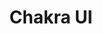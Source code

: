 ---
codehost: https://github.com/chakra-ui/chakra-ui
logohandle: chakra-ui
sort: chakraui
title: Chakra UI
twitter: https://x.com/ryanflorence/status/1169260008069947392
website: https://www.chakra-ui.com/
youtube: https://youtube.com/channel/UC4TmDovH46TB4S0SM0Y4CIg
---